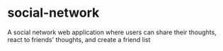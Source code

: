 # social-network
A social network web application where users can share their thoughts, react to friends' thoughts, and create a friend list
